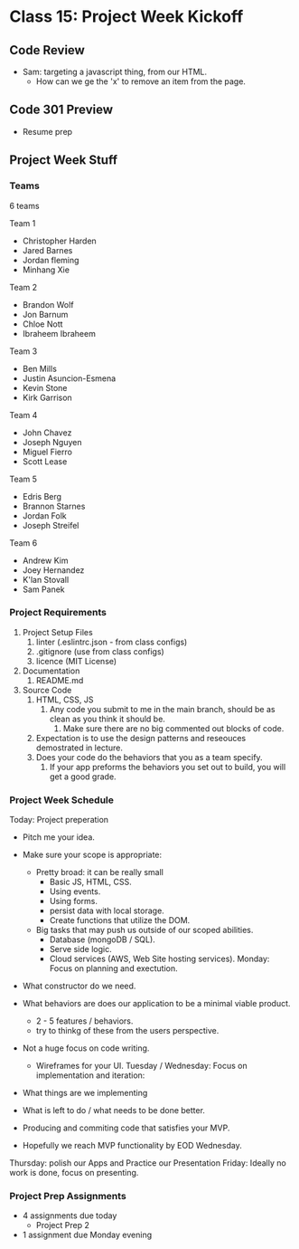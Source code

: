 # Class 15: Project Week Kickoff

## Code Review

* Sam: targeting a javascript thing, from our HTML.
  * How can we ge the 'x' to remove an item from the page.

## Code 301 Preview

* Resume prep

## Project Week Stuff

### Teams

6 teams

Team 1

* Christopher Harden
* Jared Barnes
* Jordan fleming
* Minhang Xie

Team 2

* Brandon Wolf
* Jon Barnum
* Chloe Nott
* Ibraheem Ibraheem

Team 3

* Ben Mills
* Justin Asuncion-Esmena
* Kevin Stone
* Kirk Garrison

Team 4

* John Chavez
* Joseph Nguyen
* Miguel Fierro
* Scott Lease

Team 5

* Edris Berg
* Brannon Starnes
* Jordan Folk
* Joseph Streifel

Team 6

* Andrew Kim
* Joey Hernandez
* K'lan Stovall
* Sam Panek

### Project Requirements

1. Project Setup Files
   1. linter (.eslintrc.json - from class configs)
   2. .gitignore (use from class configs)
   3. licence (MIT License)
2. Documentation
   1. README.md
3. Source Code
   1. HTML, CSS, JS
      1. Any code you submit to me in the main branch, should be as clean as you think it should be.
         1. Make sure there are no big commented out blocks of code.
   2. Expectation is to use the design patterns and reseouces demostrated in lecture.
   3. Does your code do the behaviors that you as a team specify.
      1. If your app preforms the behaviors you set out to build, you will get a good grade.

### Project Week Schedule

Today: Project preperation

* Pitch me your idea.
* Make sure your scope is appropriate:
  * Pretty broad: it can be really small
    * Basic JS, HTML, CSS.
    * Using events.
    * Using forms.
    * persist data with local storage.
    * Create functions that utilize the DOM.
  * Big tasks that may push us outside of our scoped abilities.
    * Database (mongoDB / SQL).
    * Serve side logic.
    * Cloud services (AWS, Web Site hosting services).
Monday: Focus on planning and exectution.

* What constructor do we need.
* What behaviors are does our application to be a minimal viable product.
  * 2 - 5 features / behaviors.
  * try to thinkg of these from the users perspective.
* Not a huge focus on code writing.
  * Wireframes for your UI.
Tuesday / Wednesday: Focus on implementation and iteration:

* What things are we implementing
* What is left to do / what needs to be done better.
* Producing and commiting code that satisfies your MVP.
* Hopefully we reach MVP functionality by EOD Wednesday.

Thursday: polish our Apps and Practice our Presentation
Friday: Ideally no work is done, focus on presenting.

### Project Prep Assignments

* 4 assignments due today
  * Project Prep 2
* 1 assignment due Monday evening
